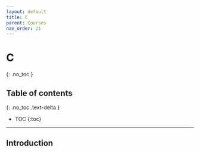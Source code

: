 ```yaml
---
layout: default
title: C
parent: Courses
nav_order: 21
---
```


# C
{: .no_toc }

## Table of contents
{: .no_toc .text-delta }

- TOC
{:toc}

---

## Introduction
